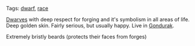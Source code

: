 Tags: [dwarf](Dwarves), [race](Races)

[Dwarves](Dwarves) with deep respect for forging and it's symbolism in all areas of life. Deep golden skin. Fairly serious, but usually happy. Live in [Gondurak](Gondurak).

Extremely bristly beards (protects their faces from forges)